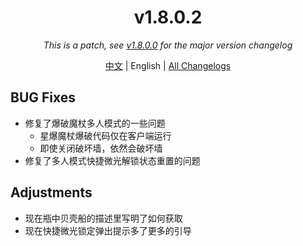 ﻿<h1 align="center">v1.8.0.2</h1>

<div align="center">

*This is a patch, see [v1.8.0.0](v1.8.0.0.md) for the major version changelog*

[中文](../zh/v1.8.0.2.md) | English | [All Changelogs](../../ChangeLog-en.md)

</div>

## BUG Fixes

- 修复了爆破魔杖多人模式的一些问题
    - 星爆魔杖爆破代码仅在客户端运行
    - 即使关闭破坏墙，依然会破坏墙
- 修复了多人模式快捷微光解锁状态重置的问题

## Adjustments

- 现在瓶中贝壳船的描述里写明了如何获取
- 现在快捷微光锁定弹出提示多了更多的引导